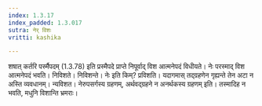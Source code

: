 ```yaml
---
index: 1.3.17
index_padded: 1.3.017
sutra: नेर् विशः
vritti: kashika

---
```

शषात् कर्तरि पर्स्मैपदम् (1.3.78) इति प्रस्मैपदे प्राप्ते निपूर्वाद् विश आत्मनेपदं विधीयते। नेः परस्माद् विश आत्मनेपदं भवति। निविशते। निविशन्ते। नेः इति किम्? प्रविशति। यदागमास् तद्ग्रहणेन गृह्यन्ते तेन अटा न अस्ति व्यवधानम्। न्यविशत। नेरुपसर्गस्य ग्रहणम्, अर्थवद्ग्रहने न अनर्थकस्य ग्रहणम् इति। तस्मादिह न भवति, मधुनि विशान्ति भ्रमराः।